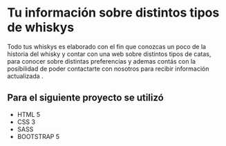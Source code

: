 <h1>Tu información sobre distintos tipos de whiskys</h1>

<p>Todo tus whiskys es elaborado con el fin que conozcas un poco de la historia del whisky y contar con una web sobre distintos tipos de catas, para conocer sobre distintas preferencias y ademas contás con la posibilidad de poder contactarte con nosotros para recibir información actualizada .</p>

<h2 >Para el siguiente proyecto se utilizó</h2>

<ul>
<li>HTML 5</li>
<li>CSS 3</li>
<li>SASS</li>
<li>BOOTSTRAP 5</li>

</ul>




